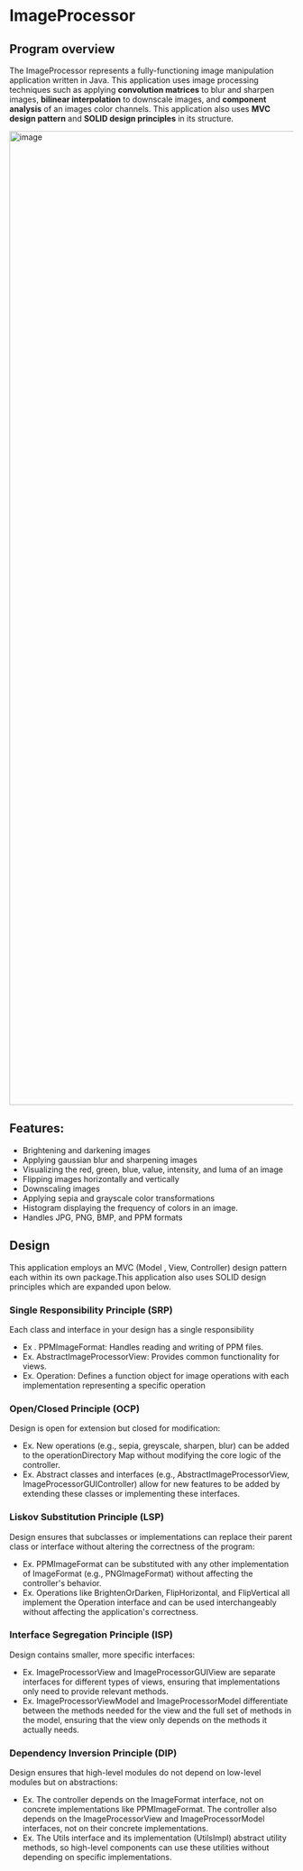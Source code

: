 # ImageProcessor
## Program overview
The ImageProcessor represents a fully-functioning image manipulation application written in Java. This application uses image processing techniques such as applying **convolution matrices** to blur and sharpen images, **bilinear interpolation** to downscale images, and **component analysis** of an images color channels.
This application also uses **MVC design pattern** and **SOLID design principles** in its structure.

<img width="1728" alt="image" src="https://github.com/user-attachments/assets/878f9bbd-36b4-4561-b03b-fc1b2d840758">


## Features:
* Brightening and darkening images
* Applying gaussian blur and sharpening images
* Visualizing the red, green, blue, value, intensity, and luma of an image
* Flipping images horizontally and vertically
* Downscaling images
* Applying sepia and grayscale color transformations
* Histogram displaying the frequency of colors in an image.
* Handles JPG, PNG, BMP, and PPM formats

## Design
This application employs an MVC (Model , View, Controller) design pattern each within its own package.This application also uses SOLID design principles which are expanded upon below.

### Single Responsibility Principle (SRP)
Each class and interface in your design has a single responsibility
* Ex . PPMImageFormat: Handles reading and writing of PPM files.
* Ex. AbstractImageProcessorView: Provides common functionality for views.
* Ex. Operation: Defines a function object for image operations with each implementation representing a specific operation

### Open/Closed Principle (OCP)
Design is open for extension but closed for modification:
* Ex. New operations (e.g., sepia, greyscale, sharpen, blur) can be added to the operationDirectory Map without modifying the core logic of the controller.
* Ex. Abstract classes and interfaces (e.g., AbstractImageProcessorView, ImageProcessorGUIController) allow for new features to be added by extending these classes or implementing these interfaces.

### Liskov Substitution Principle (LSP)
Design ensures that subclasses or implementations can replace their parent class or	interface without altering the correctness of the program:
* Ex. PPMImageFormat can be substituted with any other implementation of ImageFormat (e.g., PNGImageFormat) without affecting the controller's behavior.
* Ex. Operations like BrightenOrDarken, FlipHorizontal, and FlipVertical all implement the Operation interface and can be used interchangeably without affecting the application's correctness.

### Interface Segregation Principle (ISP)
Design contains smaller, more specific interfaces:
* Ex. ImageProcessorView and ImageProcessorGUIView are separate interfaces for different types of views, ensuring that implementations only need to provide relevant methods.
* Ex. ImageProcessorViewModel and ImageProcessorModel differentiate between the methods needed for the view and the full set of methods in the model, ensuring that the view only depends on the methods it actually needs.

### Dependency Inversion Principle (DIP)
Design ensures that high-level modules do not depend on low-level modules but on abstractions:
* Ex. The controller depends on the ImageFormat interface, not on concrete implementations like PPMImageFormat. The controller also depends on the ImageProcessorView and ImageProcessorModel interfaces, not on their concrete implementations.
* Ex. The Utils interface and its implementation (UtilsImpl) abstract utility methods, so high-level components can use these utilities without depending on specific implementations.

